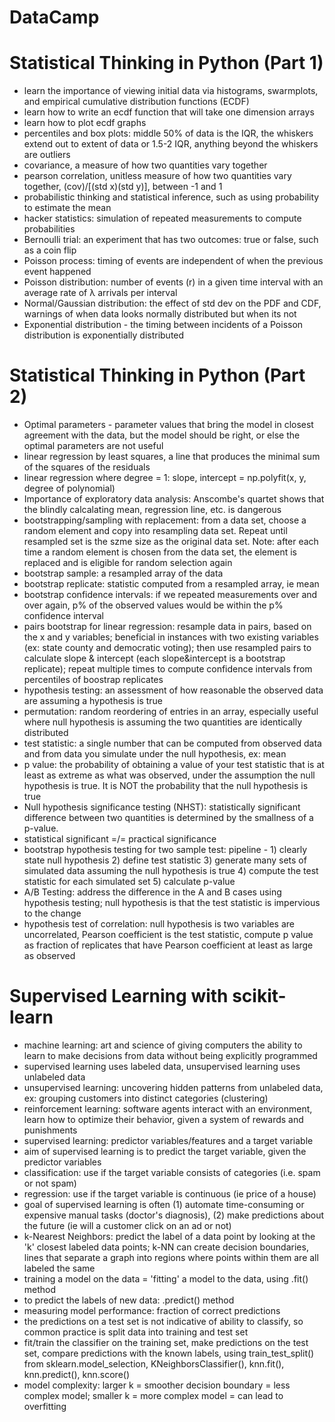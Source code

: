 # DataCamp

# Statistical Thinking in Python (Part 1)
- learn the importance of viewing initial data via histograms, swarmplots, and empirical cumulative distribution functions (ECDF)
- learn how to write an ecdf function that will take one dimension arrays
- learn how to plot ecdf graphs
- percentiles and box plots: middle 50% of data is the IQR, the whiskers extend out to extent of data or 1.5-2 IQR, anything beyond the whiskers are outliers
- covariance, a measure of how two quantities vary together 
- pearson correlation, unitless measure of how two quantities vary together, (cov)/[(std x)(std y)], between -1 and 1
- probabilistic thinking and statistical inference, such as using probability to estimate the mean
- hacker statistics: simulation of repeated measurements to compute probabilities 
- Bernoulli trial: an experiment that has two outcomes: true or false, such as a coin flip
- Poisson process: timing of events are independent of when the previous event happened
- Poisson distribution: number of events (r) in a given time interval with an average rate of λ arrivals per interval  
- Normal/Gaussian distribution: the effect of std dev on the PDF and CDF, warnings of when data looks normally distributed but when its not
- Exponential distribution - the timing between incidents of a Poisson distribution is exponentially distributed 

# Statistical Thinking in Python (Part 2)
- Optimal parameters - parameter values that bring the model in closest agreement with the data, but the model should be right, or else the optimal parameters are not useful
- linear regression by least squares, a line that produces the minimal sum of the squares of the residuals
- linear regression where degree = 1: slope, intercept = np.polyfit(x, y, degree of polynomial)
- Importance of exploratory data analysis: Anscombe's quartet shows that the blindly calcalating mean, regression line, etc. is dangerous
- bootstrapping/sampling with replacement: from a data set, choose a random element and copy into resampling data set. Repeat until resampled set is the szme size as the original data set. Note: after each time a random element is chosen from the data set, the element is replaced and is eligible for random selection again
- bootstrap sample: a resampled array of the data
- bootstrap replicate: statistic computed from a resampled array, ie mean
- bootstrap confidence intervals: if we repeated measurements over and over again, p% of the observed values would be within the p% confidence interval
- pairs bootstrap for linear regression: resample data in pairs, based on the x and y variables; beneficial in instances with two existing variables (ex: state county and democratic voting); then use resampled pairs to calculate slope & intercept (each slope&intercept is a bootstrap replicate); repeat multiple times to compute confidence intervals from percentiles of boostrap replicates
- hypothesis testing: an assessment of how reasonable the observed data are assuming a hypothesis is true
- permutation: random reordering of entries in an array, especially useful where null hypothesis is assuming the two quantities are identically distributed
- test statistic: a single number that can be computed from observed data and from data you simulate under the null hypothesis, ex: mean
- p value: the probability of obtaining a value of your test statistic that is at least as extreme as what was observed, under the assumption the null hypothesis is true. It is NOT the probability that the null hypothesis is true
- Null hypothesis significance testing (NHST): statistically significant difference between two quantities is determined by the smallness of a p-value.
- statistical significant =/= practical significance
- bootstrap hypothesis testing for two sample test: pipeline - 1) clearly state null hypothesis 2) define test statistic 3) generate many sets of simulated data assuming the null hypothesis is true 4) compute the test statistic for each simulated set 5) calculate p-value
- A/B Testing: address the difference in the A and B cases using hypothesis testing; null hypothesis is that the test statistic is impervious to the change
- hypothesis test of correlation: null hypothesis is two variables are uncorrelated, Pearson coefficient is the test statistic, compute p value as fraction of replicates that have Pearson coefficient at least as large as observed

# Supervised Learning with scikit-learn
- machine learning: art and science of giving computers the ability to learn to make decisions from data without being explicitly programmed
- supervised learning uses labeled data, unsupervised learning uses unlabeled data
- unsupervised learning: uncovering hidden patterns from unlabeled data, ex: grouping customers into distinct categories (clustering)
- reinforcement learning: software agents interact with an environment, learn how to optimize their behavior, given a system of rewards and punishments
- supervised learning: predictor variables/features and a target variable
- aim of supervised learning is to predict the target variable, given the predictor variables
- classification: use if the target variable consists of categories (i.e. spam or not spam)
- regression: use if the target variable is continuous (ie price of a house)
- goal of supervised learning is often (1) automate time-consuming or expensive manual tasks (doctor's diagnosis), (2) make predictions about the future (ie will a customer click on an ad or not)
- k-Nearest Neighbors: predict the label of a data point by looking at the 'k' closest labeled data points; k-NN can create decision boundaries, lines that separate a graph into regions where points within them are all labeled the same
- training a model on the data = 'fitting' a model to the data, using .fit() method
- to predict the labels of new data: .predict() method
- measuring model performance: fraction of correct predictions
- the predictions on a test set is not indicative of ability to classify, so common practice is split data into training and test set
- fit/train the classifier on the training set, make predictions on the test set, compare predictions with the known labels, using train_test_split() from sklearn.model_selection, KNeighborsClassifier(), knn.fit(), knn.predict(), knn.score()
- model complexity: larger k = smoother decision boundary = less complex model; smaller k = more complex model = can lead to overfitting



